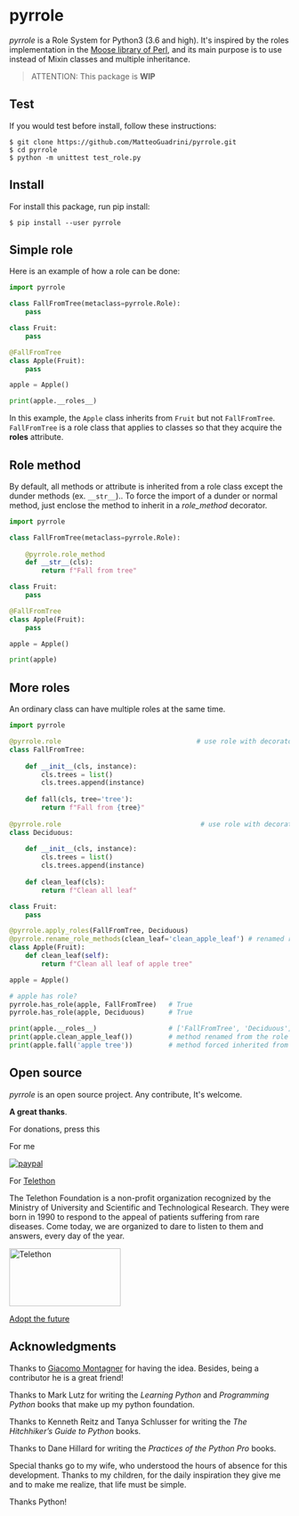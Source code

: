 # pyrrole

_pyrrole_ is a Role System for Python3 (3.6 and high). 
It's inspired by the roles implementation in the [Moose library of Perl](https://metacpan.org/pod/Moose::Role), 
and its main purpose is to use instead of Mixin classes and multiple inheritance.

> ATTENTION: This package is **WIP**

## Test

If you would test before install, follow these instructions:
```console
$ git clone https://github.com/MatteoGuadrini/pyrrole.git
$ cd pyrrole
$ python -m unittest test_role.py
```

## Install

For install this package, run pip install:
```console
$ pip install --user pyrrole
```


## Simple role

Here is an example of how a role can be done:

```python
import pyrrole

class FallFromTree(metaclass=pyrrole.Role):
    pass

class Fruit:
    pass

@FallFromTree
class Apple(Fruit):
    pass

apple = Apple()

print(apple.__roles__)
```

In this example, the `Apple` class inherits from `Fruit` but not `FallFromTree`. 
`FallFromTree` is a role class that applies to classes so that they acquire the **__roles__** attribute.

## Role method

By default, all methods or attribute is inherited from a role class except the dunder methods (ex. `__str__`).. 
To force the import of a dunder or normal method, just enclose the method to inherit in a _role_method_ decorator.

```python
import pyrrole

class FallFromTree(metaclass=pyrrole.Role):
    
    @pyrrole.role_method
    def __str__(cls):
        return f"Fall from tree"

class Fruit:
    pass

@FallFromTree
class Apple(Fruit):
    pass

apple = Apple()

print(apple)
```

## More roles

An ordinary class can have multiple roles at the same time.

```python
import pyrrole

@pyrrole.role                                  # use role with decorator
class FallFromTree:
    
    def __init__(cls, instance):
        cls.trees = list()
        cls.trees.append(instance)
    
    def fall(cls, tree='tree'):
        return f"Fall from {tree}"
    
@pyrrole.role                                   # use role with decorator
class Deciduous:
    
    def __init__(cls, instance):
        cls.trees = list()
        cls.trees.append(instance)
    
    def clean_leaf(cls):
        return f"Clean all leaf"

class Fruit:
    pass

@pyrrole.apply_roles(FallFromTree, Deciduous)
@pyrrole.rename_role_methods(clean_leaf='clean_apple_leaf') # renamed role names
class Apple(Fruit):
    def clean_leaf(self):
        return f"Clean all leaf of apple tree"

apple = Apple()

# apple has role?
pyrrole.has_role(apple, FallFromTree)   # True
pyrrole.has_role(apple, Deciduous)      # True

print(apple.__roles__)                  # ['FallFromTree', 'Deciduous']
print(apple.clean_apple_leaf())         # method renamed from the role
print(apple.fall('apple tree'))         # method forced inherited from the role
```

## Open source
_pyrrole_ is an open source project. Any contribute, It's welcome.

**A great thanks**.

For donations, press this

For me

[![paypal](https://www.paypalobjects.com/en_US/i/btn/btn_donateCC_LG.gif)](https://www.paypal.me/guos)

For [Telethon](http://www.telethon.it/)

The Telethon Foundation is a non-profit organization recognized by the Ministry of University and Scientific and Technological Research.
They were born in 1990 to respond to the appeal of patients suffering from rare diseases.
Come today, we are organized to dare to listen to them and answers, every day of the year.

<a href="https://www.telethon.it/sostienici/dona-ora"> <img src="https://www.telethon.it/dev/_nuxt/img/c6d474e.svg" alt="Telethon" title="Telethon" width="200" height="104" /> </a>

[Adopt the future](https://www.ioadottoilfuturo.it/)


## Acknowledgments

Thanks to [Giacomo Montagner](https://github.com/kromg) for having the idea. Besides, being a contributor he is a great friend!

Thanks to Mark Lutz for writing the _Learning Python_ and _Programming Python_ books that make up my python foundation.

Thanks to Kenneth Reitz and Tanya Schlusser for writing the _The Hitchhiker’s Guide to Python_ books.

Thanks to Dane Hillard for writing the _Practices of the Python Pro_ books.

Special thanks go to my wife, who understood the hours of absence for this development. 
Thanks to my children, for the daily inspiration they give me and to make me realize, that life must be simple.

Thanks Python!